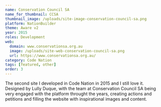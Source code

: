 ```yaml
---
name: Conservation Council SA
name_for_thumbnail: CCSA
thumbnail_image: /uploads/site-image-conservation-council-sa.png
platform: NationBuilder
theme: Aware v2
year: 2015
roles: Development
web:
  domain: www.conservationsa.org.au
  image: /uploads/site-web-conservation-council-sa.png
  url: https://www.conservationsa.org.au/
category: Code Nation
tags: [featured, other]
order: 3
---
```


The second site I developed in Code Nation in 2015 and I still love it. Designed by Lully Duque, with the team at Conservation Council SA being very engaged with the platform throught the years, creating actions and petitions and filling the website with inspirational images and content.